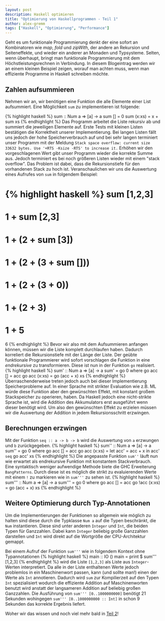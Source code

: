 ```yaml
---
layout: post
description: Haskell optimieren
title: "Optimierung von Haskellprogrammen - Teil 1"
author: alex-gremm
tags: ["Haskell", "Optimierung", "Performance"]
---
```


Geht es um funktionale Programmierung denkt der eine sofort an Kombinatoren wie _map_, _fold_ und 
_zipWith_, der andere an Rekursion und Seiteneffekte, und wieder ein anderer an Monaden und 
Typsysteme. Selten, wenn überhaupt, bringt man funktionale Programmierung mit dem Höchstleistungsrechnen
in Verbindung. In diesem Blogeintrag werden wir an einem kleinen Beispiel zeigen, worauf man achten muss, 
wenn man effiziente Programme in Haskell schreiben möchte.
<!-- more start -->

<!-- Das ist auch die Syntax für Kommentare, die im HTML nachher
auftauchen. -->

## Zahlen aufsummieren ##

Nehmen wir an, wir benötigen eine Funktion die alle Elemente einer List aufsummiert. 
Eine Möglichkeit `sum` zu implementieren ist folgende:
 
{% highlight haskell %}
sum :: Num a => [a] -> a
sum [] = 0
sum (x:xs) = x + sum xs 
{% endhighlight %}
Das Programm arbeitet die Liste rekursiv ab und summiert die jeweiligen Elemente auf. Erste
Tests mit kleinen Listen bestätigen die Korrektheit unserer Implementierung. Bei langen Listen fällt 
uns jedoch der hohe Speicherverbrauch auf und bei sehr langen terminiert unser Programm 
mit der Meldung `Stack space overflow: current size 33632 bytes.
Use '+RTS -Ksize -RTS' to increase it.` Erhöhen wir den vorgeschlagenen Wert gibt unser Programm 
wieder die korrekte Summe aus. Jedoch terminiert es bei noch größeren Listen wieder mit einem 
"stack overflow". Das Problem ist dabei, dass die Rekursionstiefe für den vorhandenen Stack zu hoch ist. Veranschaulichen wir uns die 
Auswertung eines Aufrufes von `sum` in folgendem Beispiel:

{% highlight haskell %}
sum [1,2,3]
= 
1 + sum [2,3]
=
1 + (2 + sum [3])
=
1 + (2 + (3 + sum []))
=
1 + (2 + (3 + 0))
= 
1 + (2 + 3)
=
1 + 5
=
6
{% endhighlight %}
Bevor wir also mit dem Aufsummieren anfangen können, müssen wir die Liste komplett durchlaufen haben.
Dadurch korreliert die Rekursionstiefe mit der Länge der Liste. Der geübte funktionale Programmierer 
wird sofort vorschlagen die Funktion in eine _endrekursive_ zu transformieren. Diese ist nun in 
der Funktion `go` realisiert.
{% highlight haskell %}
sum' :: Num a => [a] -> a
sum' = go 0
  where
    go acc [] = acc
    go acc (x:xs) = go (acc + x) xs
{% endhighlight %}
Überraschenderweise treten jedoch auch bei dieser Implementierung Speicherprobleme auf. 
In einer Sprache mit strikter Evaluation wie z.B. ML würde diese Funktion aber den gewünschten Effekt, mit konstant großem Stackspeicher 
zu operieren, haben.
Da Haskell jedoch eine nicht-strikte Sprache ist, wird die Addition des Akkumulators erst ausgeführt wenn dieser benötigt wird.
Um also den gewünschten Effekt zu erzielen müssen wir die Auswertung der Addition in jedem Rekursionsschritt erzwingen.

## Berechnungen erzwingen ##

Mit der Funktion `seq :: a -> b -> b` wird die Auswertung von `a` erzwungen und `b` zurückgegeben. 
{% highlight haskell %}
sum'' :: Num a => [a] -> a
sum'' = go 0
  where
    go acc [] = acc
    go acc (x:xs) = 
      let acc' = acc + x
      in acc' `seq` go acc' xs
{% endhighlight %}
Die angepasste Funktion `sum''` läuft nun wie erwartet als endrekursive Funktion mit konstantem 
Stackverbrauch. Eine syntaktisch weniger aufwendige Methode biete die GHC Erweiterung 
`BangPatterns`. Durch diese ist es möglich die strikt zu evaluierenden Werte mit einem `!` zu 
markieren wie in `sum'''` zu sehen ist.
{% highlight haskell %}
sum''' :: Num a => [a] -> a
sum''' = go 0
  where
    go acc [] = acc
    go !acc (x:xs) = go (acc + x) xs
{% endhighlight %}

## Weitere Optimierung durch Typ-Annotationen ##

Um die Implementierungen der Funktionen so allgemein wie möglich zu halten
sind diese durch die Typklasse `Num a` auf die Typen beschränkt,
die `Num` instantieren. Diese sind unter anderen `Integer` und `Int`,
 die beiden Typen für Ganzzahlen. Dabei kann `Integer` beliebig 
große Ganzzahlen darstellen und `Int` wird direkt auf die Wortgröße
der CPU-Architektur gemappt.

Bei einem Aufruf der Funktion `sum'''` wie in folgendem Kontext ohne 
Typannotationen 
{% highlight haskell %}
main :: IO ()
main = print $ sum''' [1,2,3]
{% endhighlight %}
wird die Liste `[1,2,3]` als Liste aus `Integer`-Werten interpretiert. Da alle in der Liste enthaltenen Werte jedoch problemlos in ein 
Maschinenwort passen, kann (und sollte man!) einen der Werte als `Int` annotieren. Dadurch wird `sum` zur Kompilierzeit auf den Typen `Int` spezialisiert wodurch die effiziente Addition auf 
Maschinenworten benutzt wird anstatt der langsameren Addition auf 
beliebig großen Ganzzahlen. Die Ausführung von `sum''' [0..1000000000]` benötigt 21 Sekunden wohingegen `sum''' [0..1000000000 :: Int]` in schon 9 Sekunden
das korrekte Ergebnis liefert.

Woher wir das wissen und noch viel mehr bald in [Teil 2](http://funktionale-programmierung.de/2015/08/03/haskell-opt-2.html)!

<!-- more end -->

